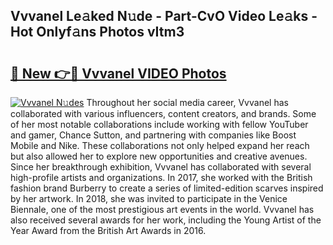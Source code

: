 ## Vvvanel Le𝚊ked N𝚞de - Part-CvO Video Le𝚊ks - Hot Onlyf𝚊ns Photos vItm3

# <h2><a href="http://ac20047.deff.icu/?id=Vvvanel">🔗 New 👉🔴 Vvvanel VIDEO Photos</a></h2>

[![Vvvanel N𝚞des](https://i.imgur.com/rIISA9y.gif)](http://ac20047.deff.icu/?id=Vvvanel)
Throughout her social media career, Vvvanel has collaborated with various influencers, content creators, and brands. Some of her most notable collaborations include working with fellow YouTuber and gamer, Chance Sutton, and partnering with companies like Boost Mobile and Nike. These collaborations not only helped expand her reach but also allowed her to explore new opportunities and creative avenues. Since her breakthrough exhibition, Vvvanel has collaborated with several high-profile artists and organizations. In 2017, she worked with the British fashion brand Burberry to create a series of limited-edition scarves inspired by her artwork. In 2018, she was invited to participate in the Venice Biennale, one of the most prestigious art events in the world. Vvvanel has also received several awards for her work, including the Young Artist of the Year Award from the British Art Awards in 2016.
